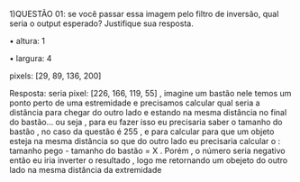 1)QUESTÃO 01: se você passar essa imagem pelo filtro de inversão, qual seria o
output esperado? Justifique sua resposta.

• altura: 1

• largura: 4

pixels: [29, 89, 136, 200]

Resposta: seria pixel: [226, 166, 119, 55] , imagine um bastão nele temos um ponto perto de uma 
estremidade e precisamos calcular qual seria a distância para chegar do outro lado e estando na mesma
distância no final do bastão... ou seja , para eu fazer isso eu precisaria saber o tamanho do
bastão , no caso da questão é 255 , e para calcular para que um objeto esteja na mesma distância so que do outro
lado eu precisaria calcular o : tamanho pego - tamanho do bastão = X . Porém , o número seria 
negativo então eu iria inverter o resultado ,
logo me retornando um obejeto do outro lado na mesma distância da extremidade 
